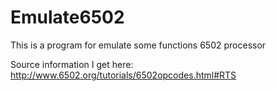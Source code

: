 # Emulate6502
This is a program for  emulate some functions 6502 processor

Source information I get here: http://www.6502.org/tutorials/6502opcodes.html#RTS